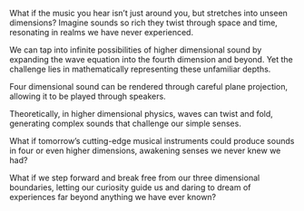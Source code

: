 What if the music you hear isn’t just around you, but stretches into unseen dimensions?
Imagine sounds so rich they twist through space and time, resonating in realms we have never experienced.

We can tap into infinite possibilities of higher dimensional sound by expanding the wave equation into the fourth dimension and beyond. Yet the challenge lies in mathematically representing these unfamiliar depths.

Four dimensional sound can be rendered through careful plane projection, allowing it to be played through speakers.

Theoretically, in higher dimensional physics, waves can twist and fold, generating complex sounds that challenge our simple senses.

What if tomorrow’s cutting-edge musical instruments could produce sounds in four or even higher dimensions, awakening senses we never knew we had?

What if we step forward and break free from our three dimensional boundaries, letting our curiosity guide us and daring to dream of experiences far beyond anything we have ever known?
